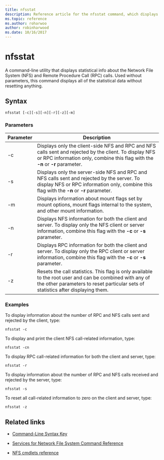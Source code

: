```yaml
---
title: nfsstat
description: Reference article for the nfsstat command, which displays statistical info about the Network File System (NFS) and Remote Procedure Call (RPC) calls.
ms.topic: reference
ms.author: roharwoo
author: robinharwood
ms.date: 10/16/2017
---
```


# nfsstat

A command-line utility that displays statistical info about the Network File System (NFS) and Remote Procedure Call (RPC) calls. Used without parameters, this command displays all of the statistical data without resetting anything.

## Syntax

```
nfsstat [-c][-s][-n][-r][-z][-m]
```

### Parameters

| Parameter | Description |
| --------- | ----------- |
| -c | Displays only the client-side NFS and RPC and NFS calls sent and rejected by the client. To display NFS or RPC information only, combine this flag with the **-n** or **-r** parameter. |
| -s | Displays only the server-side NFS and RPC and NFS calls sent and rejected by the server. To display NFS or RPC information only, combine this flag with the **-n** or **-r** parameter. |
| -m | Displays information about mount flags set by mount options, mount flags internal to the system, and other mount information. |
| -n | Displays NFS information for both the client and server. To display only the NFS client or server information, combine this flag with the **-c** or **-s** parameter. |
| -r | Displays RPC information for both the client and server. To display only the RPC client or server information, combine this flag with the **-c** or **-s** parameter. |
| -z | Resets the call statistics. This flag is only available to the root user and can be combined with any of the other parameters to reset particular sets of statistics after displaying them. |

### Examples

To display information about the number of RPC and NFS calls sent and rejected by the client, type:

```
nfsstat -c
```

To display and print the client NFS call-related information, type:

```
nfsstat -cn
```

To display RPC call-related information for both the client and server, type:

```
nfsstat -r
```

To display information about the number of RPC and NFS calls received and rejected by the server, type:

```
nfsstat -s
```

To reset all call-related information to zero on the client and server, type:

```
nfsstat -z
```

## Related links

- [Command-Line Syntax Key](command-line-syntax-key.md)

- [Services for Network File System Command Reference](services-for-network-file-system-command-reference.md)

- [NFS cmdlets reference](/powershell/module/nfs)
